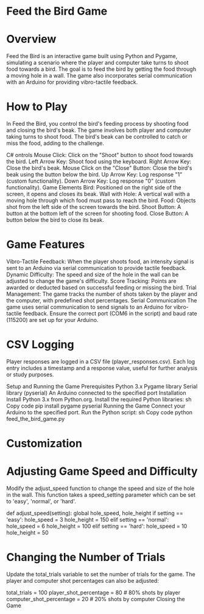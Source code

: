 # Feed the Bird Game
# Overview
Feed the Bird is an interactive game built using Python and Pygame, simulating a scenario where the player and computer take turns to shoot food towards a bird. The goal is to feed the bird by getting the food through a moving hole in a wall. The game also incorporates serial communication with an Arduino for providing vibro-tactile feedback.

# How to Play
In Feed the Bird, you control the bird's feeding process by shooting food and closing the bird's beak. The game involves both player and computer taking turns to shoot food. The bird's beak can be controlled to catch or miss the food, adding to the challenge.

C# ontrols
Mouse Click: Click on the "Shoot" button to shoot food towards the bird.
Left Arrow Key: Shoot food using the keyboard.
Right Arrow Key: Close the bird's beak.
Mouse Click on the "Close" Button: Close the bird's beak using the button below the bird.
Up Arrow Key: Log response "1" (custom functionality).
Down Arrow Key: Log response "0" (custom functionality).
Game Elements
Bird: Positioned on the right side of the screen, it opens and closes its beak.
Wall with Hole: A vertical wall with a moving hole through which food must pass to reach the bird.
Food: Objects shot from the left side of the screen towards the bird.
Shoot Button: A button at the bottom left of the screen for shooting food.
Close Button: A button below the bird to close its beak.

# Game Features
Vibro-Tactile Feedback: When the player shoots food, an intensity signal is sent to an Arduino via serial communication to provide tactile feedback.
Dynamic Difficulty: The speed and size of the hole in the wall can be adjusted to change the game's difficulty.
Score Tracking: Points are awarded or deducted based on successful feeding or missing the bird.
Trial Management: The game tracks the number of shots taken by the player and the computer, with predefined shot percentages.
Serial Communication
The game uses serial communication to send signals to an Arduino for vibro-tactile feedback. Ensure the correct port (COM6 in the script) and baud rate (115200) are set up for your Arduino.

# CSV Logging
Player responses are logged in a CSV file (player_responses.csv). Each log entry includes a timestamp and a response value, useful for further analysis or study purposes.

Setup and Running the Game
Prerequisites
Python 3.x
Pygame library
Serial library (pyserial)
An Arduino connected to the specified port
Installation
Install Python 3.x from Python.org.
Install the required Python libraries:
sh
Copy code
pip install pygame pyserial
Running the Game
Connect your Arduino to the specified port.
Run the Python script:
sh
Copy code
python feed_the_bird_game.py

# Customization
# Adjusting Game Speed and Difficulty
Modify the adjust_speed function to change the speed and size of the hole in the wall. This function takes a speed_setting parameter which can be set to 'easy', 'normal', or 'hard'.

def adjust_speed(setting):
    global hole_speed, hole_height
    if setting == 'easy':
        hole_speed = 3
        hole_height = 150
    elif setting == 'normal':
        hole_speed = 6
        hole_height = 100
    elif setting == 'hard':
        hole_speed = 10
        hole_height = 50
# Changing the Number of Trials
Update the total_trials variable to set the number of trials for the game. The player and computer shot percentages can also be adjusted:

total_trials = 100
player_shot_percentage = 80  # 80% shots by player
computer_shot_percentage = 20  # 20% shots by computer
Closing the Game
